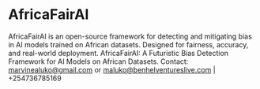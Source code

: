 # AfricaFairAI
AfricaFairAI is an open-source framework for detecting and mitigating bias in AI models trained on African datasets. Designed for fairness, accuracy, and real-world deployment.
AfricaFairAI: A Futuristic Bias Detection Framework for AI Models on African Datasets. 
Contact: marvinealuko@gmail.com or maluko@benhelventureslive.com | +254736785169
